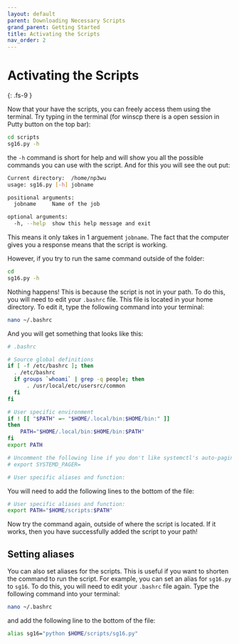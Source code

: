 ```yaml
---
layout: default
parent: Downloading Necessary Scripts
grand_parent: Getting Started
title: Activating the Scripts
nav_order: 2
---
```


# Activating the Scripts
{: .fs-9 }

Now that your have the scripts, you can freely access them using the terminal. Try typing in the terminal (for winscp there is a open session in Putty button on the top bar):
```bash
cd scripts
sg16.py -h
```
the `-h` command is short for help and will show you all the possible commands you can use with the script. And for this you will see the out put:
```bash
Current directory:  /home/np3wu
usage: sg16.py [-h] jobname

positional arguments:
  jobname     Name of the job

optional arguments:
  -h, --help  show this help message and exit
```

This means it only takes in 1 arguement `jobname`. The fact that the computer gives you a response means that the script is working.

However, if you try to run the same command outside of the folder:

```bash
cd
sg16.py -h
```

Nothing happens! This is because the script is not in your path. To do this, you will need to edit your `.bashrc` file. This file is located in your home directory. To edit it, type the following command into your terminal:

```bash
nano ~/.bashrc
```

And you will get something that looks like this:

```bash
# .bashrc

# Source global definitions
if [ -f /etc/bashrc ]; then
  . /etc/bashrc
  if groups `whoami` | grep -q people; then
      . /usr/local/etc/usersrc/common
  fi
fi

# User specific environment
if ! [[ "$PATH" =~ "$HOME/.local/bin:$HOME/bin:" ]]
then
    PATH="$HOME/.local/bin:$HOME/bin:$PATH"
fi
export PATH

# Uncomment the following line if you don't like systemctl's auto-paging featur$
# export SYSTEMD_PAGER=

# User specific aliases and function:
```

You will need to add the following lines to the bottom of the file:

```bash
# User specific aliases and function:
export PATH="$HOME/scripts:$PATH"
```

Now try the command again, outside of where the script is located. If it works, then you have successfully added the script to your path!

## Setting aliases

You can also set aliases for the scripts. This is useful if you want to shorten the command to run the script. For example, you can set an alias for `sg16.py` to `sg16`. To do this, you will need to edit your `.bashrc` file again. Type the following command into your terminal:

```bash
nano ~/.bashrc
```

and add the following line to the bottom of the file:

```bash
alias sg16="python $HOME/scripts/sg16.py"
```